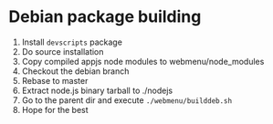 
# Debian package building

  1. Install `devscripts` package
  1. Do source installation
  1. Copy compiled appjs node modules to webmenu/node\_modules
  1. Checkout the debian branch
  1. Rebase to master
  1. Extract node.js binary tarball to ./nodejs
  1. Go to the parent dir and execute `./webmenu/builddeb.sh`
  1. Hope for the best





